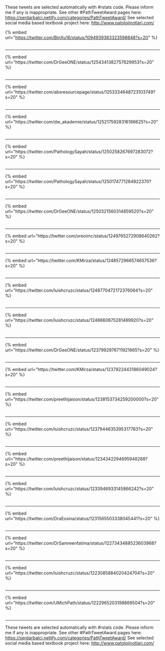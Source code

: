 

These tweets are selected automatically with #rstats code. Please inform me if any is inappropriate.
See other #PathTweetAward pages here: https://serdarbalci.netlify.com/categories/PathTweetAward/ 
See selected social media based textbook project here: http://www.patolojinotlari.com/

{% embed url="https://twitter.com/BinXu16/status/1094939383323598848?s=20" %}<br>
<br>
<hr>
{% embed url="https://twitter.com/DrGeeONE/status/1254341382757629953?s=20" %}<br>
<br>
<hr>
{% embed url="https://twitter.com/absresourcepage/status/1253334648723103749?s=20" %}<br>
<br>
<hr>
{% embed url="https://twitter.com/dw_akademie/status/1252175928316186625?s=20" %}<br>
<br>
<hr>
{% embed url="https://twitter.com/PathologySayah/status/1250258267697283072?s=20" %}<br>
<br>
<hr>
{% embed url="https://twitter.com/PathologySayah/status/1250174771284922370?s=20" %}<br>
<br>
<hr>
{% embed url="https://twitter.com/DrGeeONE/status/1250321560314859520?s=20" %}<br>
<br>
<hr>
{% embed url="https://twitter.com/oreoimc/status/1249765272908640262?s=20" %}<br>
<br>
<hr>
{% embed url="https://twitter.com/KMirza/status/1248572966574657536?s=20" %}<br>
<br>
<hr>
{% embed url="https://twitter.com/luishcruzc/status/1248770472172376064?s=20" %}<br>
<br>
<hr>
{% embed url="https://twitter.com/luishcruzc/status/1248660875281489920?s=20" %}<br>
<br>
<hr>
{% embed url="https://twitter.com/DrGeeONE/status/1237992976711921665?s=20" %}<br>
<br>
<hr>
{% embed url="https://twitter.com/KMirza/status/1237922443186049024?s=20" %}<br>
<br>
<hr>
{% embed url="https://twitter.com/preethijaison/status/1238153734259200000?s=20" %}<br>
<br>
<hr>
{% embed url="https://twitter.com/luishcruzc/status/1237944635395317763?s=20" %}<br>
<br>
<hr>
{% embed url="https://twitter.com/preethijaison/status/1234342294695948288?s=20" %}<br>
<br>
<hr>
{% embed url="https://twitter.com/luishcruzc/status/1233946933145866242?s=20" %}<br>
<br>
<hr>
{% embed url="https://twitter.com/DraEosina/status/1231565503338045441?s=20" %}<br>
<br>
<hr>
{% embed url="https://twitter.com/DrSamreenfatima/status/1227343488523603968?s=20" %}<br>
<br>
<hr>
{% embed url="https://twitter.com/luishcruzc/status/1223085884020424704?s=20" %}<br>
<br>
<hr>
{% embed url="https://twitter.com/UMichPath/status/1222965203198869504?s=20" %}<br>
<br>
<hr>


These tweets are selected automatically with #rstats code. Please inform me if any is inappropriate.
See other #PathTweetAward pages here: https://serdarbalci.netlify.com/categories/PathTweetAward/ 
See selected social media based textbook project here: http://www.patolojinotlari.com/

